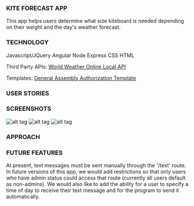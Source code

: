 ### KITE FORECAST APP

This app helps users determine what size kiteboard is needed depending on their weight and the day's weather forecast.

### TECHNOLOGY
Javascript/JQuery
Angular
Node
Express
CSS
HTML

Third Party APIs:
[World Weather Online Local API](http://developer.worldweatheronline.com/api/local-city-town-weather-api.aspx)

Templates:
[General Assembly Authorization Template](https://github.com/rapala61/express_auth_student_template)


### USER STORIES



### SCREENSHOTS
![alt tag]()
![alt tag]()
![alt tag]()

### APPROACH




### FUTURE FEATURES
At present, text messages must be sent manually through the '/text' route. In future versions of this app, we would add restrictions so that only users who have admin status could access that route (currently all users default as non-admins). We would also like to add the ability for a user to specify a time of day to receive their text message and for the program to send it automatically.
